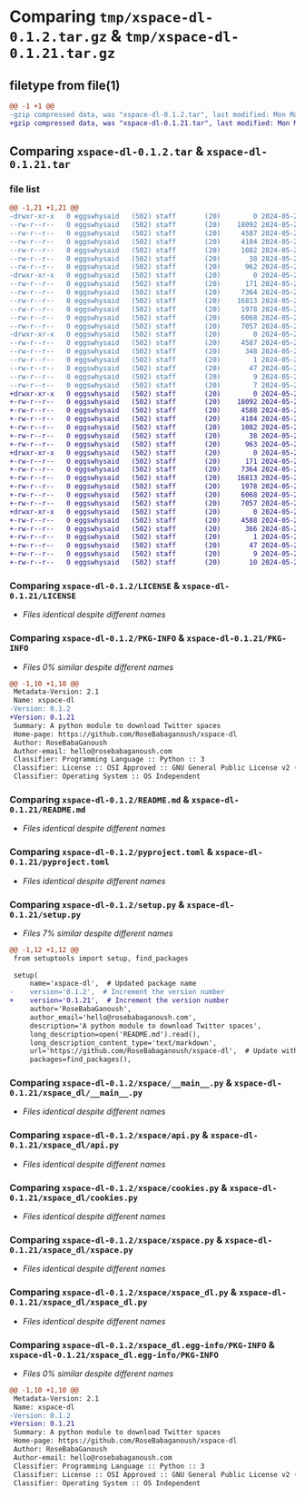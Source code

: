 # Comparing `tmp/xspace-dl-0.1.2.tar.gz` & `tmp/xspace-dl-0.1.21.tar.gz`

## filetype from file(1)

```diff
@@ -1 +1 @@
-gzip compressed data, was "xspace-dl-0.1.2.tar", last modified: Mon May 20 12:48:56 2024, max compression
+gzip compressed data, was "xspace-dl-0.1.21.tar", last modified: Mon May 20 12:51:33 2024, max compression
```

## Comparing `xspace-dl-0.1.2.tar` & `xspace-dl-0.1.21.tar`

### file list

```diff
@@ -1,21 +1,21 @@
-drwxr-xr-x   0 eggswhysaid   (502) staff       (20)        0 2024-05-20 12:48:56.610387 xspace-dl-0.1.2/
--rw-r--r--   0 eggswhysaid   (502) staff       (20)    18092 2024-05-20 12:27:28.000000 xspace-dl-0.1.2/LICENSE
--rw-r--r--   0 eggswhysaid   (502) staff       (20)     4587 2024-05-20 12:48:56.610185 xspace-dl-0.1.2/PKG-INFO
--rw-r--r--   0 eggswhysaid   (502) staff       (20)     4104 2024-05-20 12:44:30.000000 xspace-dl-0.1.2/README.md
--rw-r--r--   0 eggswhysaid   (502) staff       (20)     1082 2024-05-20 12:44:30.000000 xspace-dl-0.1.2/pyproject.toml
--rw-r--r--   0 eggswhysaid   (502) staff       (20)       38 2024-05-20 12:48:56.610436 xspace-dl-0.1.2/setup.cfg
--rw-r--r--   0 eggswhysaid   (502) staff       (20)      962 2024-05-20 12:48:50.000000 xspace-dl-0.1.2/setup.py
-drwxr-xr-x   0 eggswhysaid   (502) staff       (20)        0 2024-05-20 12:48:56.608929 xspace-dl-0.1.2/xspace/
--rw-r--r--   0 eggswhysaid   (502) staff       (20)      171 2024-05-20 12:44:30.000000 xspace-dl-0.1.2/xspace/__init__.py
--rw-r--r--   0 eggswhysaid   (502) staff       (20)     7364 2024-05-20 12:44:30.000000 xspace-dl-0.1.2/xspace/__main__.py
--rw-r--r--   0 eggswhysaid   (502) staff       (20)    16813 2024-05-20 12:44:42.000000 xspace-dl-0.1.2/xspace/api.py
--rw-r--r--   0 eggswhysaid   (502) staff       (20)     1978 2024-05-20 12:27:28.000000 xspace-dl-0.1.2/xspace/cookies.py
--rw-r--r--   0 eggswhysaid   (502) staff       (20)     6068 2024-05-20 12:48:38.000000 xspace-dl-0.1.2/xspace/xspace.py
--rw-r--r--   0 eggswhysaid   (502) staff       (20)     7057 2024-05-20 12:44:30.000000 xspace-dl-0.1.2/xspace/xspace_dl.py
-drwxr-xr-x   0 eggswhysaid   (502) staff       (20)        0 2024-05-20 12:48:56.609935 xspace-dl-0.1.2/xspace_dl.egg-info/
--rw-r--r--   0 eggswhysaid   (502) staff       (20)     4587 2024-05-20 12:48:56.000000 xspace-dl-0.1.2/xspace_dl.egg-info/PKG-INFO
--rw-r--r--   0 eggswhysaid   (502) staff       (20)      348 2024-05-20 12:48:56.000000 xspace-dl-0.1.2/xspace_dl.egg-info/SOURCES.txt
--rw-r--r--   0 eggswhysaid   (502) staff       (20)        1 2024-05-20 12:48:56.000000 xspace-dl-0.1.2/xspace_dl.egg-info/dependency_links.txt
--rw-r--r--   0 eggswhysaid   (502) staff       (20)       47 2024-05-20 12:48:56.000000 xspace-dl-0.1.2/xspace_dl.egg-info/entry_points.txt
--rw-r--r--   0 eggswhysaid   (502) staff       (20)        9 2024-05-20 12:48:56.000000 xspace-dl-0.1.2/xspace_dl.egg-info/requires.txt
--rw-r--r--   0 eggswhysaid   (502) staff       (20)        7 2024-05-20 12:48:56.000000 xspace-dl-0.1.2/xspace_dl.egg-info/top_level.txt
+drwxr-xr-x   0 eggswhysaid   (502) staff       (20)        0 2024-05-20 12:51:33.007001 xspace-dl-0.1.21/
+-rw-r--r--   0 eggswhysaid   (502) staff       (20)    18092 2024-05-20 12:27:28.000000 xspace-dl-0.1.21/LICENSE
+-rw-r--r--   0 eggswhysaid   (502) staff       (20)     4588 2024-05-20 12:51:33.006764 xspace-dl-0.1.21/PKG-INFO
+-rw-r--r--   0 eggswhysaid   (502) staff       (20)     4104 2024-05-20 12:44:30.000000 xspace-dl-0.1.21/README.md
+-rw-r--r--   0 eggswhysaid   (502) staff       (20)     1082 2024-05-20 12:44:30.000000 xspace-dl-0.1.21/pyproject.toml
+-rw-r--r--   0 eggswhysaid   (502) staff       (20)       38 2024-05-20 12:51:33.007075 xspace-dl-0.1.21/setup.cfg
+-rw-r--r--   0 eggswhysaid   (502) staff       (20)      963 2024-05-20 12:51:24.000000 xspace-dl-0.1.21/setup.py
+drwxr-xr-x   0 eggswhysaid   (502) staff       (20)        0 2024-05-20 12:51:33.005253 xspace-dl-0.1.21/xspace_dl/
+-rw-r--r--   0 eggswhysaid   (502) staff       (20)      171 2024-05-20 12:44:30.000000 xspace-dl-0.1.21/xspace_dl/__init__.py
+-rw-r--r--   0 eggswhysaid   (502) staff       (20)     7364 2024-05-20 12:51:13.000000 xspace-dl-0.1.21/xspace_dl/__main__.py
+-rw-r--r--   0 eggswhysaid   (502) staff       (20)    16813 2024-05-20 12:44:42.000000 xspace-dl-0.1.21/xspace_dl/api.py
+-rw-r--r--   0 eggswhysaid   (502) staff       (20)     1978 2024-05-20 12:27:28.000000 xspace-dl-0.1.21/xspace_dl/cookies.py
+-rw-r--r--   0 eggswhysaid   (502) staff       (20)     6068 2024-05-20 12:48:38.000000 xspace-dl-0.1.21/xspace_dl/xspace.py
+-rw-r--r--   0 eggswhysaid   (502) staff       (20)     7057 2024-05-20 12:44:30.000000 xspace-dl-0.1.21/xspace_dl/xspace_dl.py
+drwxr-xr-x   0 eggswhysaid   (502) staff       (20)        0 2024-05-20 12:51:33.006493 xspace-dl-0.1.21/xspace_dl.egg-info/
+-rw-r--r--   0 eggswhysaid   (502) staff       (20)     4588 2024-05-20 12:51:32.000000 xspace-dl-0.1.21/xspace_dl.egg-info/PKG-INFO
+-rw-r--r--   0 eggswhysaid   (502) staff       (20)      366 2024-05-20 12:51:32.000000 xspace-dl-0.1.21/xspace_dl.egg-info/SOURCES.txt
+-rw-r--r--   0 eggswhysaid   (502) staff       (20)        1 2024-05-20 12:51:32.000000 xspace-dl-0.1.21/xspace_dl.egg-info/dependency_links.txt
+-rw-r--r--   0 eggswhysaid   (502) staff       (20)       47 2024-05-20 12:51:32.000000 xspace-dl-0.1.21/xspace_dl.egg-info/entry_points.txt
+-rw-r--r--   0 eggswhysaid   (502) staff       (20)        9 2024-05-20 12:51:32.000000 xspace-dl-0.1.21/xspace_dl.egg-info/requires.txt
+-rw-r--r--   0 eggswhysaid   (502) staff       (20)       10 2024-05-20 12:51:32.000000 xspace-dl-0.1.21/xspace_dl.egg-info/top_level.txt
```

### Comparing `xspace-dl-0.1.2/LICENSE` & `xspace-dl-0.1.21/LICENSE`

 * *Files identical despite different names*

### Comparing `xspace-dl-0.1.2/PKG-INFO` & `xspace-dl-0.1.21/PKG-INFO`

 * *Files 0% similar despite different names*

```diff
@@ -1,10 +1,10 @@
 Metadata-Version: 2.1
 Name: xspace-dl
-Version: 0.1.2
+Version: 0.1.21
 Summary: A python module to download Twitter spaces
 Home-page: https://github.com/RoseBabaganoush/xspace-dl
 Author: RoseBabaGanoush
 Author-email: hello@rosebabaganoush.com
 Classifier: Programming Language :: Python :: 3
 Classifier: License :: OSI Approved :: GNU General Public License v2 (GPLv2)
 Classifier: Operating System :: OS Independent
```

### Comparing `xspace-dl-0.1.2/README.md` & `xspace-dl-0.1.21/README.md`

 * *Files identical despite different names*

### Comparing `xspace-dl-0.1.2/pyproject.toml` & `xspace-dl-0.1.21/pyproject.toml`

 * *Files identical despite different names*

### Comparing `xspace-dl-0.1.2/setup.py` & `xspace-dl-0.1.21/setup.py`

 * *Files 7% similar despite different names*

```diff
@@ -1,12 +1,12 @@
 from setuptools import setup, find_packages
 
 setup(
     name='xspace-dl',  # Updated package name
-    version='0.1.2',  # Increment the version number
+    version='0.1.21',  # Increment the version number
     author='RoseBabaGanoush',
     author_email='hello@rosebabaganoush.com',
     description='A python module to download Twitter spaces',
     long_description=open('README.md').read(),
     long_description_content_type='text/markdown',
     url='https://github.com/RoseBabaganoush/xspace-dl',  # Update with your repository URL
     packages=find_packages(),
```

### Comparing `xspace-dl-0.1.2/xspace/__main__.py` & `xspace-dl-0.1.21/xspace_dl/__main__.py`

 * *Files identical despite different names*

### Comparing `xspace-dl-0.1.2/xspace/api.py` & `xspace-dl-0.1.21/xspace_dl/api.py`

 * *Files identical despite different names*

### Comparing `xspace-dl-0.1.2/xspace/cookies.py` & `xspace-dl-0.1.21/xspace_dl/cookies.py`

 * *Files identical despite different names*

### Comparing `xspace-dl-0.1.2/xspace/xspace.py` & `xspace-dl-0.1.21/xspace_dl/xspace.py`

 * *Files identical despite different names*

### Comparing `xspace-dl-0.1.2/xspace/xspace_dl.py` & `xspace-dl-0.1.21/xspace_dl/xspace_dl.py`

 * *Files identical despite different names*

### Comparing `xspace-dl-0.1.2/xspace_dl.egg-info/PKG-INFO` & `xspace-dl-0.1.21/xspace_dl.egg-info/PKG-INFO`

 * *Files 0% similar despite different names*

```diff
@@ -1,10 +1,10 @@
 Metadata-Version: 2.1
 Name: xspace-dl
-Version: 0.1.2
+Version: 0.1.21
 Summary: A python module to download Twitter spaces
 Home-page: https://github.com/RoseBabaganoush/xspace-dl
 Author: RoseBabaGanoush
 Author-email: hello@rosebabaganoush.com
 Classifier: Programming Language :: Python :: 3
 Classifier: License :: OSI Approved :: GNU General Public License v2 (GPLv2)
 Classifier: Operating System :: OS Independent
```


